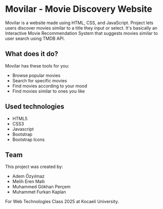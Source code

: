 # Movilar - Movie Discovery Website

Movilar is a website made using HTML, CSS, and JavaScript. Project lets users
discover movies similar to a title they input or select. It's basically an Interactive
Movie Recommendation System that suggests movies similar to user search using TMDB
API.

## What does it do?

Movilar has these tools for you:
- Browse popular movies
- Search for specific movies
- Find movies according to your mood
- Find movies similar to ones you like

## Used technologies

- HTML5
- CSS3
- Javascript
- Bootstrap
- Bootstrap Icons 

## Team

This project was created by:
- Adem Özyılmaz
- Melih Eren Mallı
- Muhammed Gökhan Perçem
- Muhammet Furkan Kaplan


For Web Technologies Class 2025 at Kocaeli University.
